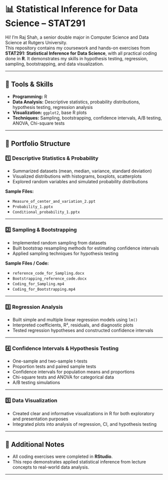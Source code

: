 # 📊 Statistical Inference for Data Science – STAT291

Hi! I’m Raj Shah, a senior double major in Computer Science and Data Science at Rutgers University.  
This repository contains my coursework and hands-on exercises from **STAT291: Statistical Inference for Data Science**, with all practical coding done in **R**. It demonstrates my skills in hypothesis testing, regression, sampling, bootstrapping, and data visualization.

---

## 🧰 Tools & Skills
- **Programming:** R  
- **Data Analysis:** Descriptive statistics, probability distributions, hypothesis testing, regression analysis  
- **Visualization:** `ggplot2`, base R plots  
- **Techniques:** Sampling, bootstrapping, confidence intervals, A/B testing, ANOVA, Chi-square tests  

---

## 📂 Portfolio Structure

### 1️⃣ Descriptive Statistics & Probability
- Summarized datasets (mean, median, variance, standard deviation)  
- Visualized distributions with histograms, boxplots, scatterplots  
- Explored random variables and simulated probability distributions  

**Sample Files:**  
- `Measure_of_center_and_variation_2.ppt`  
- `Probability_1.pptx`  
- `Conditional_probability_1.pptx`  

---

### 2️⃣ Sampling & Bootstrapping
- Implemented random sampling from datasets  
- Built bootstrap resampling methods for estimating confidence intervals  
- Applied sampling techniques for hypothesis testing  

**Sample Files / Code:**  
- `reference_code_for_Sampling.docx`  
- `Bootstrapping_reference_code.docx`  
- `Coding_for_Sampling.mp4`  
- `Coding_for_Bootstrapping.mp4`  

---

### 3️⃣ Regression Analysis
- Built simple and multiple linear regression models using `lm()`  
- Interpreted coefficients, R², residuals, and diagnostic plots  
- Tested regression hypotheses and constructed confidence intervals  

---

### 4️⃣ Confidence Intervals & Hypothesis Testing
- One-sample and two-sample t-tests  
- Proportion tests and paired sample tests  
- Confidence intervals for population means and proportions  
- Chi-square tests and ANOVA for categorical data  
- A/B testing simulations  

---

### 5️⃣ Data Visualization
- Created clear and informative visualizations in R for both exploratory and presentation purposes  
- Integrated plots into analysis of regression, CI, and hypothesis testing  

---

## 🔗 Additional Notes
- All coding exercises were completed in **RStudio**.  
- This repo demonstrates applied statistical inference from lecture concepts to real-world data analysis.  

---

